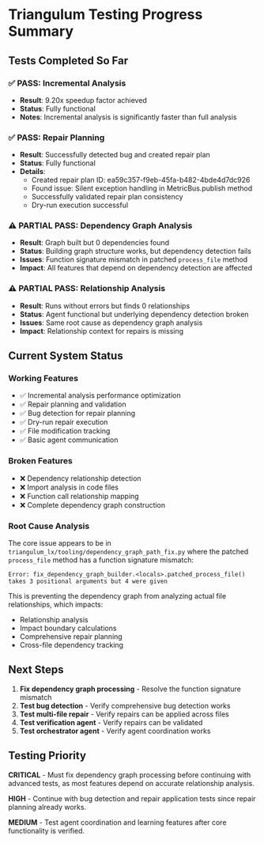 # Triangulum Testing Progress Summary

## Tests Completed So Far

### ✅ PASS: Incremental Analysis
- **Result**: 9.20x speedup factor achieved
- **Status**: Fully functional
- **Notes**: Incremental analysis is significantly faster than full analysis

### ✅ PASS: Repair Planning  
- **Result**: Successfully detected bug and created repair plan
- **Status**: Fully functional
- **Details**:
  - Created repair plan ID: ea59c357-f9eb-45fa-b482-4bde4d7dc926
  - Found issue: Silent exception handling in MetricBus.publish method
  - Successfully validated repair plan consistency
  - Dry-run execution successful

### ⚠️ PARTIAL PASS: Dependency Graph Analysis
- **Result**: Graph built but 0 dependencies found
- **Status**: Building graph structure works, but dependency detection fails
- **Issues**: Function signature mismatch in patched `process_file` method
- **Impact**: All features that depend on dependency detection are affected

### ⚠️ PARTIAL PASS: Relationship Analysis
- **Result**: Runs without errors but finds 0 relationships 
- **Status**: Agent functional but underlying dependency detection broken
- **Issues**: Same root cause as dependency graph analysis
- **Impact**: Relationship context for repairs is missing

## Current System Status

### Working Features
- ✅ Incremental analysis performance optimization
- ✅ Repair planning and validation 
- ✅ Bug detection for repair planning
- ✅ Dry-run repair execution
- ✅ File modification tracking
- ✅ Basic agent communication

### Broken Features  
- ❌ Dependency relationship detection
- ❌ Import analysis in code files
- ❌ Function call relationship mapping
- ❌ Complete dependency graph construction

### Root Cause Analysis
The core issue appears to be in `triangulum_lx/tooling/dependency_graph_path_fix.py` where the patched `process_file` method has a function signature mismatch:
```
Error: fix_dependency_graph_builder.<locals>.patched_process_file() takes 3 positional arguments but 4 were given
```

This is preventing the dependency graph from analyzing actual file relationships, which impacts:
- Relationship analysis
- Impact boundary calculations  
- Comprehensive repair planning
- Cross-file dependency tracking

## Next Steps

1. **Fix dependency graph processing** - Resolve the function signature mismatch
2. **Test bug detection** - Verify comprehensive bug detection works
3. **Test multi-file repair** - Verify repairs can be applied across files
4. **Test verification agent** - Verify repairs can be validated
5. **Test orchestrator agent** - Verify agent coordination works

## Testing Priority

**CRITICAL** - Must fix dependency graph processing before continuing with advanced tests, as most features depend on accurate relationship analysis.

**HIGH** - Continue with bug detection and repair application tests since repair planning already works.

**MEDIUM** - Test agent coordination and learning features after core functionality is verified.
